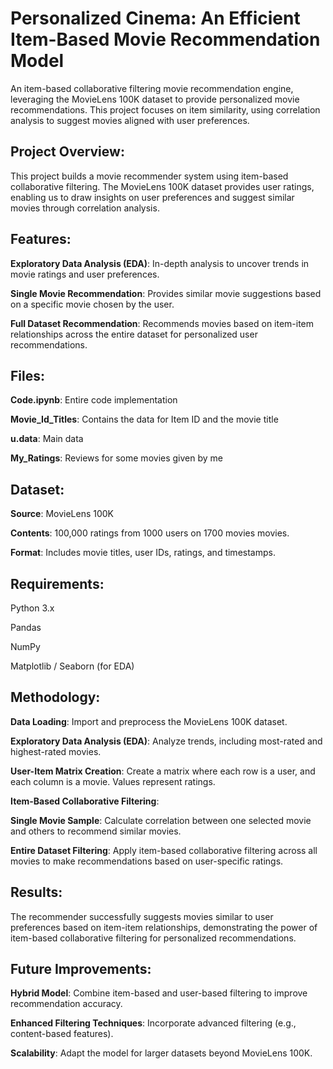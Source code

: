 # Personalized Cinema: An Efficient Item-Based Movie Recommendation Model

An item-based collaborative filtering movie recommendation engine, leveraging the MovieLens 100K dataset to provide personalized movie recommendations. This project focuses on item similarity, using correlation analysis to suggest movies aligned with user preferences.

## Project Overview:

This project builds a movie recommender system using item-based collaborative filtering. The MovieLens 100K dataset provides user ratings, enabling us to draw insights on user preferences and suggest similar movies through correlation analysis.

## Features:

__Exploratory Data Analysis (EDA)__: In-depth analysis to uncover trends in movie ratings and user preferences.

__Single Movie Recommendation__: Provides similar movie suggestions based on a specific movie chosen by the user.

__Full Dataset Recommendation__: Recommends movies based on item-item relationships across the entire dataset for personalized user recommendations.

## Files:

__Code.ipynb__: Entire code implementation

__Movie_Id_Titles__: Contains the data for Item ID and the movie title

__u.data__: Main data

__My_Ratings__: Reviews for some movies given by me

## Dataset:

__Source__: MovieLens 100K

__Contents__: 100,000 ratings from 1000 users on 1700 movies movies.

__Format__: Includes movie titles, user IDs, ratings, and timestamps.

## Requirements:

Python 3.x

Pandas

NumPy

Matplotlib / Seaborn (for EDA)

## Methodology:

__Data Loading__: Import and preprocess the MovieLens 100K dataset.

__Exploratory Data Analysis (EDA)__: Analyze trends, including most-rated and highest-rated movies.

__User-Item Matrix Creation__: Create a matrix where each row is a user, and each column is a movie. Values represent ratings.

__Item-Based Collaborative Filtering__:

__Single Movie Sample__: Calculate correlation between one selected movie and others to recommend similar movies.

__Entire Dataset Filtering__: Apply item-based collaborative filtering across all movies to make recommendations based on user-specific ratings.

## Results:
The recommender successfully suggests movies similar to user preferences based on item-item relationships, demonstrating the power of item-based collaborative filtering for personalized recommendations.

## Future Improvements:

__Hybrid Model__: Combine item-based and user-based filtering to improve recommendation accuracy.

__Enhanced Filtering Techniques__: Incorporate advanced filtering (e.g., content-based features).

__Scalability__: Adapt the model for larger datasets beyond MovieLens 100K.


